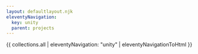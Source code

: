 ```yaml
---
layout: defaultlayout.njk
eleventyNavigation:
  key: unity
  parent: projects
---
```

{{ collections.all | eleventyNavigation: "unity" | eleventyNavigationToHtml }}